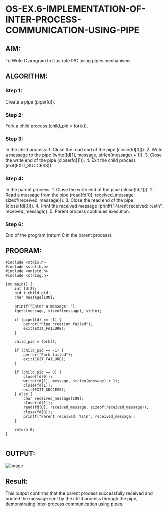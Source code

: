 # OS-EX.6-IMPLEMENTATION-OF-INTER-PROCESS-COMMUNICATION-USING-PIPE

## AIM:
To Write C program to illustrate IPC using pipes mechanisms.

## ALGORITHM:
### Step 1:
Create a pipe (pipe(fd)).
### Step 2:
Fork a child process (child_pid = fork()).
### Step 3:
In the child process:
    1. Close the read end of the pipe (close(fd[0])).
    2. Write a message to the pipe (write(fd[1], message, strlen(message) + 1)).
    3. Close the write end of the pipe (close(fd[1])).
    4. Exit the child process (exit(EXIT_SUCCESS)).
### Step 4:
In the parent process:
    1. Close the write end of the pipe (close(fd[1])).
    2. Read a message from the pipe (read(fd[0], received_message, sizeof(received_message))).
    3. Close the read end of the pipe (close(fd[0])).
    4. Print the received message (printf("Parent received: %s\n", received_message)).
    5. Parent process continues execution.
### Step 6:
End of the program (return 0 in the parent process).

## PROGRAM:
```
#include <stdio.h>
#include <stdlib.h>
#include <unistd.h>
#include <string.h>

int main() {
    int fd[2];
    pid_t child_pid;
    char message[100];

    printf("Enter a message: ");
    fgets(message, sizeof(message), stdin);

    if (pipe(fd) == -1) {
        perror("Pipe creation failed");
        exit(EXIT_FAILURE);
    }

    child_pid = fork();

    if (child_pid == -1) {
        perror("Fork failed");
        exit(EXIT_FAILURE);
    }

    if (child_pid == 0) {
        close(fd[0]);
        write(fd[1], message, strlen(message) + 1);
        close(fd[1]);
        exit(EXIT_SUCCESS);
    } else {
        char received_message[100];
        close(fd[1]);
        read(fd[0], received_message, sizeof(received_message));
        close(fd[0]);
        printf("Parent received: %s\n", received_message);
    }

    return 0;
}


```



## OUTPUT:
![image](https://github.com/Praveen22042005/OS-EX.6-IMPLEMENTATION-OF-INTER-PROCESS-COMMUNICATION-USING-PIPE/assets/112475766/5700fe69-1b74-451e-96d7-43af7f516b26)


## Result:
This output confirms that the parent process successfully received and printed the message sent by the child process through the pipe, demonstrating inter-process communication using pipes.
